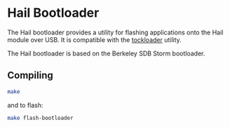 Hail Bootloader
===============

The Hail bootloader provides a utility for flashing applications onto the
Hail module over USB. It is compatible with the
[tockloader](https://github.com/helena-project/tockloader) utility.

The Hail bootloader is based on the Berkeley SDB Storm bootloader.


Compiling
---------

```bash
make
```

and to flash:

```bash
make flash-bootloader
```
